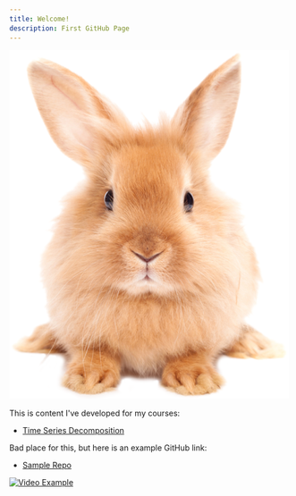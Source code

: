 ```yaml
---
title: Welcome!
description: First GitHub Page
---
```


![My Picture](/pics/rabbit.png)

This is content I've developed for my courses:

- [Time Series Decomposition](/timeseries/index.md)

Bad place for this, but here is an example GitHub link:
- [Sample Repo](https://github.com/githubtraining/hellogitworld)

[![Video Example](https://img.youtube.com/vi/X4TwxSGocTI/0.jpg)](http://www.youtube.com/watch?v=X4TwxSGocTI)
